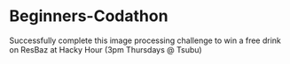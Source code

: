 # Beginners-Codathon

Successfully complete this image processing challenge to win a free drink on ResBaz at Hacky Hour (3pm Thursdays @ Tsubu) 
